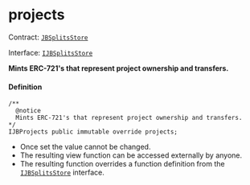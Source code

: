 # projects

Contract: [`JBSplitsStore`](/docs/v4/deprecated/v2/contracts/jbsplitsstore/README.md)​‌

Interface: [`IJBSplitsStore`](/docs/v4/deprecated/v2/interfaces/ijbsplitsstore.md)

**Mints ERC-721's that represent project ownership and transfers.**

#### Definition

```
/**
  @notice
  Mints ERC-721's that represent project ownership and transfers.
*/
IJBProjects public immutable override projects;
```

* Once set the value cannot be changed.
* The resulting view function can be accessed externally by anyone.
* The resulting function overrides a function definition from the [`IJBSplitsStore`](/docs/v4/deprecated/v2/interfaces/ijbsplitsstore.md) interface.
